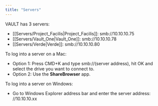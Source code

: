 ```yaml
---
title: "Servers"
---
```

VAULT has 3 servers:

- [[Servers/Project_Facilis|Project_Facilis]]: smb://10.10.10.75
- [[Servers/Vault_One|Vault_One]]: smb://10.10.10.78
- [[Servers/Verde|Verde]]: smb://10.10.10.80

To log into a server on a Mac:
- Option 1: Press CMD+K and type smb://(server address), hit OK and select the drive you want to connect to.
- Option 2: Use the **ShareBrowser** app.

To log into a server on Windows:
- Go to Windows Explorer address bar and enter the server address: //10.10.10.xx